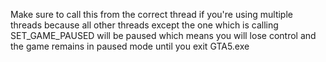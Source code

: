 Make sure to call this from the correct thread if you're using multiple threads because all other threads except the one which is calling SET_GAME_PAUSED will be paused which means you will lose control and the game remains in paused mode until you exit GTA5.exe